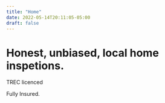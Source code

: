 ```yaml
---
title: "Home"
date: 2022-05-14T20:11:05-05:00
draft: false
---
```


# Honest, unbiased, local home inspetions.

TREC licenced

Fully Insured.
